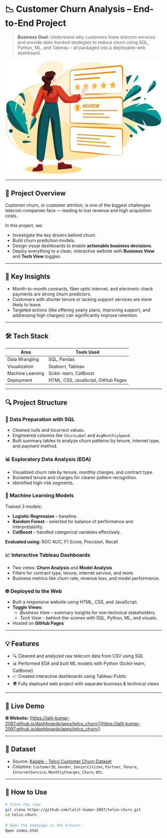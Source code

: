 # 📉 Customer Churn Analysis – End-to-End Project

> **Business Goal:** Understand *why customers leave telecom services* and provide *data-backed strategies* to reduce churn using SQL, Python, ML, and Tableau – all packaged into a deployable web dashboard.

![Churn Dashboard Screenshot](static/img/telco_dashboard.png)

---

## 🚀 Project Overview

Customer churn, or customer attrition, is one of the biggest challenges telecom companies face — leading to lost revenue and high acquisition costs.

In this project, we:
- Investigate the key drivers behind churn.
- Build churn prediction models.
- Design visual dashboards to enable **actionable business decisions**.
- Deploy everything to a clean, interactive website with **Business View** and **Tech View** toggles.

---

## 🧠 Key Insights

- Month-to-month contracts, fiber optic internet, and electronic check payments are strong churn predictors.
- Customers with shorter tenure or lacking support services are more likely to leave.
- Targeted actions (like offering yearly plans, improving support, and addressing high charges) can significantly improve retention.

---

## 🛠️ Tech Stack

| Area                  | Tools Used                                       |
|-----------------------|--------------------------------------------------|
| Data Wrangling        | SQL, Pandas                                      |
| Visualization         | Seaborn, Tableau                                 |
| Machine Learning      | Scikit-learn, CatBoost                           |
| Deployment            | HTML, CSS, JavaScript, GitHub Pages              |

---

## 🔍 Project Structure

### 📁 Data Preparation with SQL
- Cleaned nulls and incorrect values.
- Engineered columns like `ChurnLabel` and `AvgMonthlySpend`.
- Built summary tables to analyze churn patterns by tenure, internet type, and payment method.

### 📊 Exploratory Data Analysis (EDA)
- Visualized churn rate by tenure, monthly charges, and contract type.
- Bucketed tenure and charges for clearer pattern recognition.
- Identified high-risk segments.

### 🤖 Machine Learning Models
Trained 3 models:
- **Logistic Regression** – baseline.
- **Random Forest** – selected for balance of performance and interpretability.
- **CatBoost** – handled categorical variables effectively.

**Evaluated using:** ROC AUC, F1 Score, Precision, Recall

### 📈 Interactive Tableau Dashboards
- Two views: **Churn Analysis** and **Model Analysis**
- Filters for contract type, tenure, internet service, and more.
- Business metrics like churn rate, revenue loss, and model performance.

### 🌐 Deployed to the Web
- Built a responsive website using HTML, CSS, and JavaScript.
- **Toggle Views:** 
  - *Business View* – summary insights for non-technical stakeholders.
  - *Tech View* – behind-the-scenes with SQL, Python, ML, and visuals.
- Hosted on **GitHub Pages**

---

## 💡 Features

- 🔍 Cleaned and analyzed raw telecom data from CSV using SQL  
- 📊 Performed EDA and built ML models with Python (Scikit-learn, CatBoost)  
- 📈 Created interactive dashboards using Tableau Public  
- 🌍 Fully deployed web project with separate business & technical views  

---

## 📎 Live Demo

**🌐 Website:** [https://lalit-kumar-2097.github.io/dashboards/apps/telco_churn/](https://lalit-kumar-2097.github.io/dashboards/apps/telco_churn/)

---

## 📁 Dataset

- Source: [Kaggle - Telco Customer Churn Dataset](https://www.kaggle.com/blastchar/telco-customer-churn)
- Columns: `CustomerID`, `Gender`, `SeniorCitizen`, `Partner`, `Tenure`, `InternetService`, `MonthlyCharges`, `Churn`, etc.

---

## 🎯 How to Use

```bash
# Clone the repo
git clone https://github.com/lalit-kumar-2097/telco-churn.git
cd telco-churn

# Open the homepage in the browser
Open index.html
